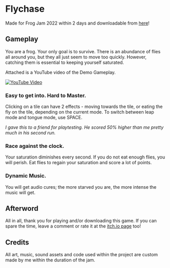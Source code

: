 # Flychase

Made for Frog Jam 2022 within 2 days and downloadable from [here](https://edenmystery.itch.io/flychase)!

## Gameplay
You are a frog. Your only goal is to survive. There is an abundance of flies all around you, but they all just seem to move too quickly. However, catching them is essential to keeping yourself saturated.

Attached is a YouTube video of the Demo Gameplay.

[![YouTube Video](http://img.youtube.com/vi/Rq4sarWU71s/0.jpg)](https://www.youtube.com/watch?v=Rq4sarWU71s "Flychase - 2022 Frog Jam Game Demo")

### Easy to get into. Hard to Master.
Clicking on a tile can have 2 effects - moving towards the tile, or eating the fly on the tile, depending on the current mode. To switch between leap mode and tongue mode, use SPACE.

*I gave this to a friend for playtesting. He scored 50% higher than me pretty much in his second run.*

### Race against the clock.
Your saturation diminishes every second. If you do not eat enough flies, you will perish. Eat flies to regain your saturation and score a lot of points.

### Dynamic Music.
You will get audio cures; the more starved you are, the more intense the music will get.

## Afterword
All in all, thank you for playing and/or downloading this game. If you can spare the time, leave a comment or rate it at the [itch.io page](https://edenmystery.itch.io/flychase) too!

## Credits
All art, music, sound assets and code used within the project are custom made by me within the duration of the jam.
